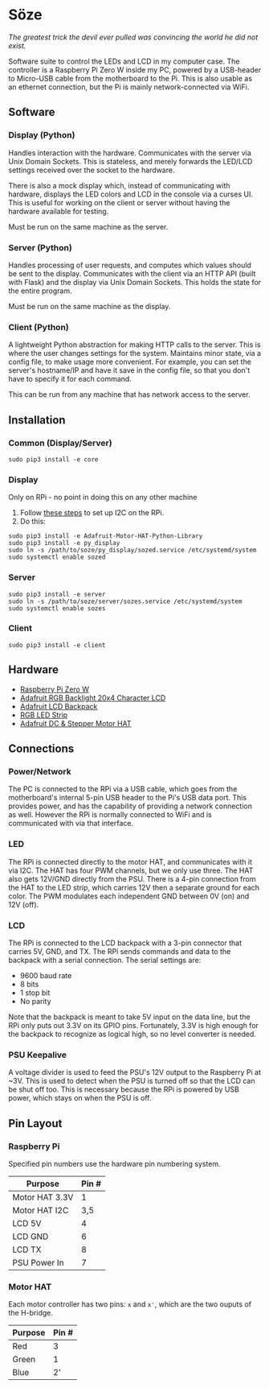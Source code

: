 # Söze
*The greatest trick the devil ever pulled was convincing the world he did not exist.*

Software suite to control the LEDs and LCD in my computer case.
The controller is a Raspberry Pi Zero W inside my PC, powered by a USB-header to Micro-USB cable
from the motherboard to the Pi. This is also usable as an ethernet connection, but the Pi is mainly
network-connected via WiFi.


## Software
### Display (Python)
Handles interaction with the hardware. Communicates with the server via Unix Domain Sockets. This
is stateless, and merely forwards the LED/LCD settings received over the socket to the hardware.

There is also a mock display which, instead of communicating with hardware, displays the LED colors
and LCD in the console via a curses UI. This is useful for working on the client or server without
having the hardware available for testing.

Must be run on the same machine as the server.

### Server (Python)
Handles processing of user requests, and computes which values should be sent to the display.
Communicates with the client via an HTTP API (built with Flask) and the display via Unix Domain
Sockets. This holds the state for the entire program.

Must be run on the same machine as the display.

### Client (Python)
A lightweight Python abstraction for making HTTP calls to the server. This is where the user changes
settings for the system. Maintains minor state, via a config file, to make usage more convenient.
For example, you can set the server's hostname/IP and have it save in the config file, so that you
don't have to specify it for each command.

This can be run from any machine that has network access to the server.


## Installation
### Common (Display/Server)
```
sudo pip3 install -e core
```

### Display
Only on RPi - no point in doing this on any other machine
1. Follow [these steps](https://learn.adafruit.com/adafruits-raspberry-pi-lesson-4-gpio-setup/configuring-i2c) to set up I2C on the RPi.
1. Do this:
```
sudo pip3 install -e Adafruit-Motor-HAT-Python-Library
sudo pip3 install -e py_display
sudo ln -s /path/to/soze/py_display/sozed.service /etc/systemd/system
sudo systemctl enable sozed
```

### Server
```
sudo pip3 install -e server
sudo ln -s /path/to/soze/server/sozes.service /etc/systemd/system
sudo systemctl enable sozes
```

### Client
```
sudo pip3 install -e client
```


## Hardware
* [Raspberry Pi Zero W](https://www.raspberrypi.org/products/pi-zero/)
* [Adafruit RGB Backlight 20x4 Character LCD](https://www.adafruit.com/product/498)
* [Adafruit LCD Backpack](https://www.adafruit.com/product/781)
* [RGB LED Strip](https://www.adafruit.com/product/346)
* [Adafruit DC & Stepper Motor HAT](https://www.adafruit.com/product/2348)


## Connections
### Power/Network
The PC is connected to the RPi via a USB cable, which goes from the motherboard's internal
5-pin USB header to the Pi's USB data port. This provides power, and has the capability of
providing a network connection as well. However the RPi is normally connected to WiFi and is
communicated with via that interface.

### LED
The RPi is connected directly to the motor HAT, and communicates with it via I2C. The HAT has four
PWM channels, but we only use three. The HAT also gets 12V/GND directly from the PSU. There is a
4-pin connection from the HAT to the LED strip, which carries 12V then a separate ground for each
color. The PWM modulates each independent GND between 0V (on) and 12V (off).

### LCD
The RPi is connected to the LCD backpack with a 3-pin connector that carries 5V, GND, and TX.
The RPi sends commands and data to the backpack with a serial connection. The serial settings are:
* 9600 baud rate
* 8 bits
* 1 stop bit
* No parity

Note that the backpack is meant to take 5V input on the data line, but the RPi only puts out 3.3V
on its GPIO pins. Fortunately, 3.3V is high enough for the backpack to recognize as logical high,
so no level converter is needed.

### PSU Keepalive
A voltage divider is used to feed the PSU's 12V output to the Raspberry Pi at ~3V. This is used to
detect when the PSU is turned off so that the LCD can be shut off too. This is necessary because
the RPi is powered by USB power, which stays on when the PSU is off.

## Pin Layout
### Raspberry Pi
Specified pin numbers use the hardware pin numbering system.

Purpose        |Pin #
---------------|---
Motor HAT 3.3V |1
Motor HAT I2C  |3,5
LCD 5V         |4
LCD GND        |6
LCD TX         |8
PSU Power In   |7

### Motor HAT
Each motor controller has two pins: `x` and `x'`, which are the two ouputs of the H-bridge.

Purpose |Pin #
--------|-----
Red     |3
Green   |1
Blue    |2'
